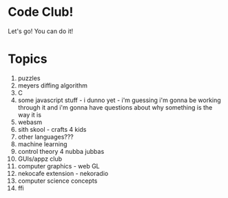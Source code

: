 # Code Club!

Let's go!  You can do it!

# Topics

1. puzzles
2. meyers diffing algorithm
3. C
4. some javascript stuff - i dunno yet - i'm guessing i'm gonna be working through it and i'm gonna have questions about why something is the way it is
5. webasm
6. sith skool - crafts 4 kids
7. other languages???
8. machine learning
9. control theory 4 nubba jubbas
10. GUIs/appz club
11. computer graphics - web GL
12. nekocafe extension - nekoradio
13. computer science concepts
15. ffi

